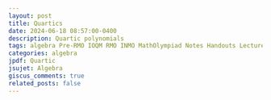 ```yaml
---
layout: post
title: Quartics
date: 2024-06-18 08:57:00-0400
description: Quartic polynomials
tags: algebra Pre-RMO IOQM RMO INMO MathOlympiad Notes Handouts LectureNotes
categories: algebra
jpdf: Quartic
jsujet: Algebra
giscus_comments: true
related_posts: false
---
```

